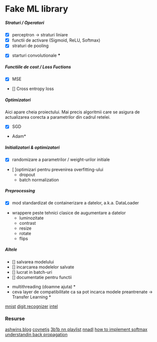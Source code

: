 # Fake ML library

##### Straturi / Operatori
- [x] perceptron -> straturi liniare
- [x] functii de activare (Sigmoid, ReLU, Softmax)
- [x] straturi de pooling
* [x] starturi convolutionale __*__

##### Functiile de cost / Loss Fuctions
- [x] MSE
- [] Cross entropy loss

##### Optimizatori
Aici apare cheia proiectului. Mai precis algoritmii care se asigura de actualizarea corecta a
parametrilor din cadrul retelei.
- [x] SGD
* Adam*

##### Initializatori & optimizatori
- [x] randomizare a parametrilor / weight-urilor initiale
- [ ]optimizari pentru prevenirea overfitting-ului
  * dropout
  * batch normalization

##### Preprocessing
- [x] mod standardizat de containerizare a datelor, a.k.a. DataLoader
* wrappere peste tehnici clasice de augumentare a datelor
  * luminozitate
  * contrast
  * resize
  * rotate
  * flips

##### Altele
- [] salvarea modelului
- [] incarcarea modelelor salvate
- [] lucrat in batch-uri
- [] documentatie pentru functii
* multithreading (doamne ajuta) *
* ceva layer de compatibilitate ca sa pot incarca modele preantrenate -> Transfer Learning *


[mnist](https://www.kaggle.com/hojjatk/mnist-dataset)
[digit recognizer](https://www.kaggle.com/c/digit-recognizer)
[intel](https://www.kaggle.com/puneet6060/intel-image-classification)

### Resurse

[ashwins blog](https://ashwins-code.github.io/posts)
[covnetjs](https://github.com/karpathy/convnetjs/blob/master/src)
[3b1b nn playlist](https://www.youtube.com/playlist?list=PLZHQObOWTQDNU6R1_67000Dx_ZCJB-3pi)
[nnadl](http://neuralnetworksanddeeplearning.com)
[how to implement softmax](https://automata88.medium.com/how-to-implement-the-softmax-derivative-independently-from-any-loss-function-ae6d44363a9d)
[understandin back propagation](https://gotensor.com/2018/11/12/understanding-backpropagation-detailed-review-of-the-backprop-function/)
